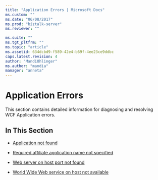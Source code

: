 ```yaml
---
title: "Application Errors | Microsoft Docs"
ms.custom: ""
ms.date: "06/08/2017"
ms.prod: "biztalk-server"
ms.reviewer: ""

ms.suite: ""
ms.tgt_pltfrm: ""
ms.topic: "article"
ms.assetid: 634dcbd9-f589-42e4-b69f-4ee23ce9ddbc
caps.latest.revision: 4
author: "MandiOhlinger"
ms.author: "mandia"
manager: "anneta"
---
```

# Application Errors
This section contains detailed information for diagnosing and resolving WCF Application errors.  
  
## In This Section  
  
-   [Application not found](../core/application-not-found.md)  
  
-   [Required affiliate application name not specified](../core/required-affiliate-application-name-not-specified.md)  
  
-   [Web server on host port not found](../core/web-server-on-host-port-not-found.md)  
  
-   [World Wide Web service on host not available](../core/world-wide-web-service-on-host-not-available.md)